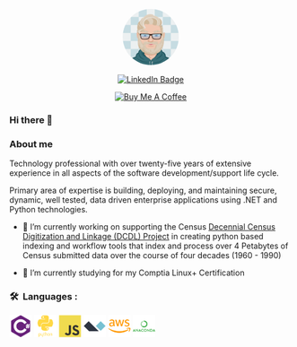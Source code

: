 
<p align="center"><img style="border-radius: 50%;" src="AvatarMaker.svg" width="100"/></p>

<p align="center">
<a href="https://www.linkedin.com/in/rick-flagg-289110115/"><img src="https://img.shields.io/badge/LinkedIn-blue?style=for-the-badge&logo=linkedin&logoColor=white" alt="LinkedIn Badge"></a>
</p>

<p align="center">
<a href="https://www.buymeacoffee.com/rickflagg" target="_blank"><img src="https://cdn.buymeacoffee.com/buttons/default-orange.png" alt="Buy Me A Coffee" height="41" width="174"></a>
</p>

### Hi there 👋

### About me

<p>Technology professional with over twenty-five years of extensive experience in all aspects of the software
development/support life cycle.</p> 

<p>
Primary area of expertise is building, deploying, and maintaining secure,
dynamic, well tested, data driven enterprise applications using .NET and Python technologies.
</p>

- 🔭 I’m currently working on supporting the Census [Decennial Census Digitization and Linkage (DCDL) Project](https://www.census.gov/programs-surveys/dcdl.html)
in creating python based indexing and workflow tools that index and process over 4 Petabytes of Census submitted data over the course of four decades (1960 - 1990) 

- 🌱 I’m currently studying for my Comptia Linux+ Certification 

### 🛠 &nbsp;Languages :

<img title="C#" src="https://github.com/devicons/devicon/blob/master/icons/csharp/csharp-plain.svg" width="40" height="40" />
<img title="Python" src="https://github.com/devicons/devicon/blob/master/icons/python/python-plain-wordmark.svg" width="40" height="40" />
<img title="Javascript" src="https://github.com/devicons/devicon/blob/master/icons/javascript/javascript-original.svg" width="40" height="40" />
<img title="AlpineJS" src="https://github.com/devicons/devicon/blob/master/icons/alpinejs/alpinejs-original.svg" width="40" height="40" />
<img title="AWS" src="https://github.com/devicons/devicon/blob/master/icons/amazonwebservices/amazonwebservices-plain-wordmark.svg" width="40" height="40" />
<img title="Anaconda" src="https://github.com/devicons/devicon/blob/master/icons/anaconda/anaconda-original-wordmark.svg" width="40" height="40" />

<!--
<img title="" src="" width="40" height="40" />
<img title="" src="" width="40" height="40" />
-->

<!--
**OldKayakFisherman/oldkayakfisherman** is a ✨ _special_ ✨ repository because its `README.md` (this file) appears on your GitHub profile.

Here are some ideas to get you started:

- 🔭 I’m currently working on ...
- 🌱 I’m currently learning ...
- 👯 I’m looking to collaborate on ...
- 🤔 I’m looking for help with ...
- 💬 Ask me about ...
- 📫 How to reach me: ...
- 😄 Pronouns: ...
- ⚡ Fun fact: ...
-->
